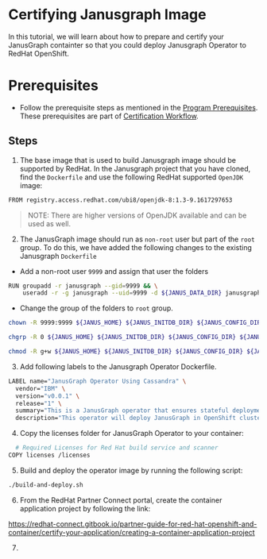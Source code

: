 # Certifying Janusgraph Image

In this tutorial, we will learn about how to prepare and certify your JanusGraph containter so that you could deploy Janusgraph Operator to RedHat OpenShift.

# Prerequisites

* Follow the prerequisite steps as mentioned in the [Program Prerequisites](https://redhat-connect.gitbook.io/partner-guide-for-red-hat-openshift-and-container/program-on-boarding/prerequisites). These prerequisites are part of [Certification Workflow](https://redhat-connect.gitbook.io/partner-guide-for-red-hat-openshift-and-container/program-on-boarding/certification-workflow).


## Steps

1. The base image that is used to build Janusgraph image should be supported by RedHat. In the Janusgraph project that you have cloned, find the `Dockerfile` and use the following RedHat supported `OpenJDK` image:

```bash
FROM registry.access.redhat.com/ubi8/openjdk-8:1.3-9.1617297653
```

> NOTE: There are higher versions of OpenJDK available and can be used as well.

2. The JanusGraph image should run as `non-root` user but part of the `root` group. To do this, we have added the following changes to the existing Janusgraph `Dockerfile`

* Add a non-root user `9999` and assign that user the folders
```bash
RUN groupadd -r janusgraph --gid=9999 && \
    useradd -r -g janusgraph --uid=9999 -d ${JANUS_DATA_DIR} janusgraph && \
```

* Change the group of the folders to `root` group.
```bash
chown -R 9999:9999 ${JANUS_HOME} ${JANUS_INITDB_DIR} ${JANUS_CONFIG_DIR} ${JANUS_DATA_DIR} && \

chgrp -R 0 ${JANUS_HOME} ${JANUS_INITDB_DIR} ${JANUS_CONFIG_DIR} ${JANUS_DATA_DIR} && \

chmod -R g+w ${JANUS_HOME} ${JANUS_INITDB_DIR} ${JANUS_CONFIG_DIR} ${JANUS_DATA_DIR}

```

3. Add following labels to the Janusgraph Operator Dockerfile.

```bash
LABEL name="JanusGraph Operator Using Cassandra" \
  vendor="IBM" \
  version="v0.0.1" \
  release="1" \
  summary="This is a JanusGraph operator that ensures stateful deployment in an OpenShift cluster." \
  description="This operator will deploy JanusGraph in OpenShift cluster."
```

4. Copy the licenses folder for JanusGraph Operator to your container:

```bash
  # Required Licenses for Red Hat build service and scanner
COPY licenses /licenses
```

5. Build and deploy the operator image by running the following script:

```bash
./build-and-deploy.sh
```

6. From the RedHat Partner Connect portal, create the container application project by following the link:

https://redhat-connect.gitbook.io/partner-guide-for-red-hat-openshift-and-container/certify-your-application/creating-a-container-application-project

7. 